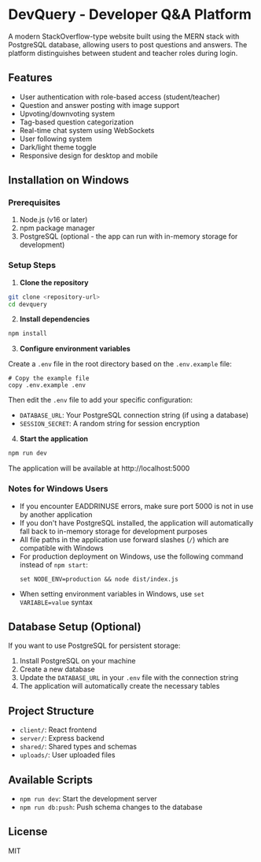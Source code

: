 # DevQuery - Developer Q&A Platform

A modern StackOverflow-type website built using the MERN stack with PostgreSQL database, allowing users to post questions and answers. The platform distinguishes between student and teacher roles during login.

## Features

- User authentication with role-based access (student/teacher)
- Question and answer posting with image support
- Upvoting/downvoting system
- Tag-based question categorization
- Real-time chat system using WebSockets
- User following system
- Dark/light theme toggle
- Responsive design for desktop and mobile

## Installation on Windows

### Prerequisites

1. Node.js (v16 or later)
2. npm package manager
3. PostgreSQL (optional - the app can run with in-memory storage for development)

### Setup Steps

1. **Clone the repository**

```bash
git clone <repository-url>
cd devquery
```

2. **Install dependencies**

```bash
npm install
```

3. **Configure environment variables**

Create a `.env` file in the root directory based on the `.env.example` file:

```
# Copy the example file
copy .env.example .env
```

Then edit the `.env` file to add your specific configuration:
- `DATABASE_URL`: Your PostgreSQL connection string (if using a database)
- `SESSION_SECRET`: A random string for session encryption

4. **Start the application**

```bash
npm run dev
```

The application will be available at http://localhost:5000

### Notes for Windows Users

- If you encounter EADDRINUSE errors, make sure port 5000 is not in use by another application
- If you don't have PostgreSQL installed, the application will automatically fall back to in-memory storage for development purposes
- All file paths in the application use forward slashes (`/`) which are compatible with Windows
- For production deployment on Windows, use the following command instead of `npm start`:
  ```
  set NODE_ENV=production && node dist/index.js
  ```
- When setting environment variables in Windows, use `set VARIABLE=value` syntax

## Database Setup (Optional)

If you want to use PostgreSQL for persistent storage:

1. Install PostgreSQL on your machine
2. Create a new database
3. Update the `DATABASE_URL` in your `.env` file with the connection string
4. The application will automatically create the necessary tables

## Project Structure

- `client/`: React frontend
- `server/`: Express backend
- `shared/`: Shared types and schemas
- `uploads/`: User uploaded files

## Available Scripts

- `npm run dev`: Start the development server
- `npm run db:push`: Push schema changes to the database

## License

MIT